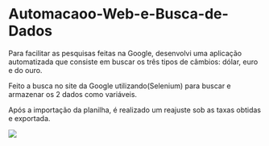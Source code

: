 # Automacaoo-Web-e-Busca-de-Dados

Para facilitar as pesquisas feitas na Google, desenvolvi uma aplicação automatizada que consiste em buscar os três tipos de câmbios: dólar, euro e do ouro. 

Feito a busca no site da Google utilizando(Selenium) para buscar e armazenar os 2 dados como variáveis. 

Após a importação da planilha, é realizado um reajuste sob as taxas obtidas
e exportada.

![](https://github.com/Dsaamorim/Automacaoo-Web-e-Busca-de-Dados/blob/main/Automa%C3%A7%C3%A3o%20Web%20e%20Busca%20de%20Dados.gif)

